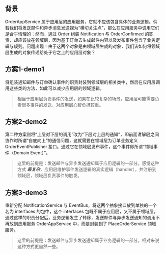 ## 背景
OrderAppService 属于应用层的应用服务，它就不应该包含具体的业务逻辑。倘若我们将发送邮件和异步消息发送视为“横切关注点”，那么在应用服务中调用它们是合乎情理的；然而，通过 Order 组装 Notification 与 OrderConfirmed 的职责，却应该放在领域层，因为基于订单去生成邮件内容以及发布事件包含了业务逻辑与规则。问题出现！由于这两个对象是由领域层生成的对象，我们该如何将领域层生成的对象传递给处于它之上的应用层对象？

## 方案1-demo1
将组装通知邮件与订单确认事件的职责封装到领域层的相关类中，然后在应用层调用这些类的方法，如此可以减少应用层的领域逻辑。</br>

> 相当于应用层负责事件的发送，如果在比较复杂的场景，应用层可能需要负责很多事件的发送，对应用层心智负担较重。


## 方案2-demo2
第二种方案则将“上层对下层的调用”改为“下层对上层的通知”，即前面讲解层之间协作时所谓“自底向上”的通信问题，这就需要在领域层为订单业务定义 OrderEventPublisher 接口。通过它在领域层发布事件，这个事件即所谓“领域事件（Domain Event）”。</br>

> 这里的前提是：发送邮件与异步发送通知属于应用逻辑的一部分。感觉这种方式 ***最复杂***，应用层维护事件发送逻辑的真实逻辑（handler），并注册到领域层，领域层负责事件的触发。

## 方案3-demo3
重新分配 NotificationService 与 EventBus，将这两个抽象接口放到单独的一个名为 interfaces 的包中，这个 interfaces 包既不属于应用层，又不属于领域层。通过这样的职责分配后，业务逻辑发生了转移，发送邮件与异步发送通知的调用不再放到应用服务 OrderAppService 中，而是封装到了 PlaceOrderService 领域服务。</br>

> 这里的前提是：发送邮件与异步发送通知属于业务逻辑的一部分。相对来说这种方式更自然一些。
